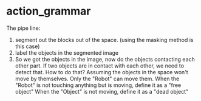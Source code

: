 # action_grammar

The pipe line:<br>

1. segment out the blocks out of the space. (using the masking method is this case)
2. label the objects in the segmented image
3. So we got the objects in the image, now do the objects contacting each other part. If two 
objects are in contact with each other, we need to detect that. How to do that? 
Assuming the objects in the space won't move by themselves. Only the "Robot" can move them.
When the "Robot" is not touching anything but is moving, define it as a "free object"
When the "Object" is not moving, define it as a "dead object"

